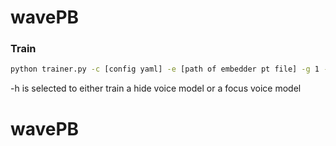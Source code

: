 # wavePB




### Train
```bash
python trainer.py -c [config yaml] -e [path of embedder pt file] -g 1 -l power/mse -m [name] -h 1/0
```
-h is selected to either train a hide voice model or a focus voice model
# wavePB
